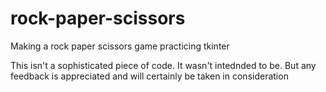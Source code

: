 # rock-paper-scissors
Making a rock paper scissors game practicing tkinter

This isn't a sophisticated piece of code. It wasn't intednded to be. But any feedback is appreciated and will certainly be taken in consideration 
